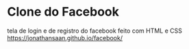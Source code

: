 # Clone do Facebook
tela de login e de registro do facebook feito com HTML e CSS
https://jonathansaan.github.io/facebook/
